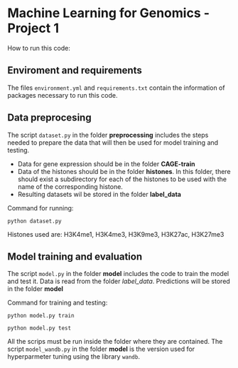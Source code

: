 # Machine Learning for Genomics - Project 1

How to run this code:

## Enviroment and requirements

The files `environment.yml` and `requirements.txt` contain the information of packages necessary to run this code.

## Data preprocesing

The script `dataset.py` in the folder **preprocessing** includes the steps needed to prepare the data that will then be used for model training and testing.

- Data for gene expression should be in the folder **CAGE-train**
- Data of the histones should be in the folder **histones**. In this folder, there should exist a subdirectory for each of the histones to be used with the name of the corresponding histone.
- Resulting datasets wil be stored in the folder **label_data**

Command for running:

```
python dataset.py
```

Histones used are: H3K4me1, H3K4me3, H3K9me3, H3K27ac, H3K27me3

## Model training and evaluation

The script `model.py` in the folder **model** includes the code to train the model and test it. Data is read from the folder *label_data*. Predictions will be stored in the folder **model**

Command for training and testing:

```
python model.py train
```
```
python model.py test
```

All the scrips must be run inside the folder where they are contained.
The script `model_wandb.py` in the folder **model** is the version used for hyperparmeter tuning using the library `wandb`.
